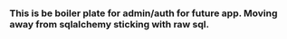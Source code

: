 ### This is be boiler plate for admin/auth for future app. Moving away from sqlalchemy sticking with raw sql.



